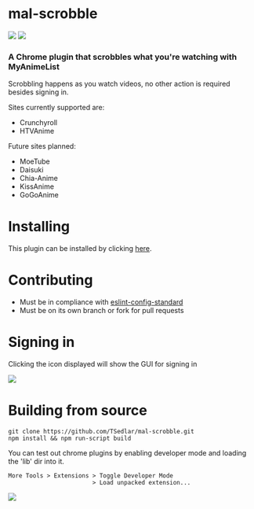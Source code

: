 # mal-scrobble
![](https://img.shields.io/github/license/mashape/apistatus.svg)
![](https://travis-ci.org/TSedlar/mal-scrobble.svg)

### A Chrome plugin that scrobbles what you're watching with MyAnimeList

Scrobbling happens as you watch videos, no other action is required besides signing in.

Sites currently supported are:
* Crunchyroll
* HTVAnime

Future sites planned:
* MoeTube
* Daisuki
* Chia-Anime
* KissAnime
* GoGoAnime
 
# Installing
This plugin can be installed by clicking [here](https://chrome.google.com/webstore/detail/mal-scrobble/njndiiinbnllinmdoifoffmkfgkflffp).

# Contributing
* Must be in compliance with [eslint-config-standard](https://github.com/feross/eslint-config-standard)
* Must be on its own branch or fork for pull requests

# Signing in
Clicking the icon displayed will show the GUI for signing in

![](https://i.imgur.com/rZEKNgp.png)

# Building from source
```
git clone https://github.com/TSedlar/mal-scrobble.git
npm install && npm run-script build
```
You can test out chrome plugins by enabling developer mode and loading the 'lib' dir into it.
```
More Tools > Extensions > Toggle Developer Mode
                        > Load unpacked extension...
```
![](https://i.imgur.com/5359TNf.png)
